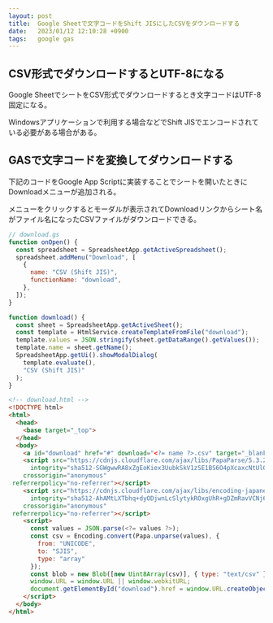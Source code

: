 ```yaml
---
layout: post
title:  Google Sheetで文字コードをShift JISにしたCSVをダウンロードする
date:   2023/01/12 12:10:28 +0900
tags:   google gas
---
```


## CSV形式でダウンロードするとUTF-8になる

Google SheetでシートをCSV形式でダウンロードするとき文字コードはUTF-8固定になる。

Windowsアプリケーションで利用する場合などでShift JISでエンコードされている必要がある場合がある。

## GASで文字コードを変換してダウンロードする

下記のコードをGoogle App Scriptに実装することでシートを開いたときにDownloadメニューが追加される。

メニューをクリックするとモーダルが表示されてDownloadリンクからシート名がファイル名になったCSVファイルがダウンロードできる。

```js
// download.gs
function onOpen() {
  const spreadsheet = SpreadsheetApp.getActiveSpreadsheet();
  spreadsheet.addMenu("Download", [
    {
      name: "CSV (Shift JIS)",
      functionName: "download",
    },
  ]);
}

function download() {
  const sheet = SpreadsheetApp.getActiveSheet();
  const template = HtmlService.createTemplateFromFile("download");
  template.values = JSON.stringify(sheet.getDataRange().getValues());
  template.name = sheet.getName();
  SpreadsheetApp.getUi().showModalDialog(
    template.evaluate(),
    "CSV (Shift JIS)"
  );
}
```

```html
<!-- download.html -->
<!DOCTYPE html>
<html>
  <head>
    <base target="_top">
  </head>
  <body>
    <a id="download" href="#" download="<?= name ?>.csv" target="_blank">Download</a>
    <script src="https://cdnjs.cloudflare.com/ajax/libs/PapaParse/5.3.2/papaparse.min.js"
      integrity="sha512-SGWgwwRA8xZgEoKiex3UubkSkV1zSE1BS6O4pXcaxcNtUlQsOmOmhVnDwIvqGRfEmuz83tIGL13cXMZn6upPyg=="
    crossorigin="anonymous"
 referrerpolicy="no-referrer"></script>
    <script src="https://cdnjs.cloudflare.com/ajax/libs/encoding-japanese/2.0.0/encoding.min.js"
      integrity="sha512-AhAMtLXTbhq+dyODjwnLcSlytykROxgUhR+gDZmRavVCNj6Gjta5l+8TqGAyLZiNsvJhh3J83ElyhU+5dS2OZw=="
    crossorigin="anonymous"
 referrerpolicy="no-referrer"></script>
    <script>
      const values = JSON.parse(<?= values ?>);
      const csv = Encoding.convert(Papa.unparse(values), {
        from: "UNICODE",
        to: "SJIS",
        type: "array"
      });
      const blob = new Blob([new Uint8Array(csv)], { type: "text/csv" });
      window.URL = window.URL || window.webkitURL;
      document.getElementById("download").href = window.URL.createObjectURL(blob);
    </script>
  </body>
</html>
```
